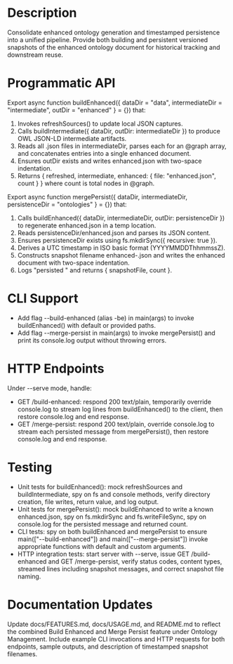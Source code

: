 # Description
Consolidate enhanced ontology generation and timestamped persistence into a unified pipeline. Provide both building and persistent versioned snapshots of the enhanced ontology document for historical tracking and downstream reuse.

# Programmatic API
Export async function buildEnhanced({ dataDir = "data", intermediateDir = "intermediate", outDir = "enhanced" } = {}) that:
1. Invokes refreshSources() to update local JSON captures.
2. Calls buildIntermediate({ dataDir, outDir: intermediateDir }) to produce OWL JSON-LD intermediate artifacts.
3. Reads all .json files in intermediateDir, parses each for an @graph array, and concatenates entries into a single enhanced document.
4. Ensures outDir exists and writes enhanced.json with two-space indentation.
5. Returns { refreshed, intermediate, enhanced: { file: "enhanced.json", count } } where count is total nodes in @graph.

Export async function mergePersist({ dataDir, intermediateDir, persistenceDir = "ontologies" } = {}) that:
1. Calls buildEnhanced({ dataDir, intermediateDir, outDir: persistenceDir }) to regenerate enhanced.json in a temp location.
2. Reads persistenceDir/enhanced.json and parses its JSON content.
3. Ensures persistenceDir exists using fs.mkdirSync({ recursive: true }).
4. Derives a UTC timestamp in ISO basic format (YYYYMMDDThhmmssZ).
5. Constructs snapshot filename enhanced-<timestamp>.json and writes the enhanced document with two-space indentation.
6. Logs "persisted <snapshotFilename>" and returns { snapshotFile, count }.

# CLI Support
- Add flag --build-enhanced (alias -be) in main(args) to invoke buildEnhanced() with default or provided paths.
- Add flag --merge-persist in main(args) to invoke mergePersist() and print its console.log output without throwing errors.

# HTTP Endpoints
Under --serve mode, handle:
- GET /build-enhanced: respond 200 text/plain, temporarily override console.log to stream log lines from buildEnhanced() to the client, then restore console.log and end response.
- GET /merge-persist: respond 200 text/plain, override console.log to stream each persisted message from mergePersist(), then restore console.log and end response.

# Testing
- Unit tests for buildEnhanced(): mock refreshSources and buildIntermediate, spy on fs and console methods, verify directory creation, file writes, return value, and log output.
- Unit tests for mergePersist(): mock buildEnhanced to write a known enhanced.json, spy on fs.mkdirSync and fs.writeFileSync, spy on console.log for the persisted message and returned count.
- CLI tests: spy on both buildEnhanced and mergePersist to ensure main(["--build-enhanced"]) and main(["--merge-persist"]) invoke appropriate functions with default and custom arguments.
- HTTP integration tests: start server with --serve, issue GET /build-enhanced and GET /merge-persist, verify status codes, content types, streamed lines including snapshot messages, and correct snapshot file naming.

# Documentation Updates
Update docs/FEATURES.md, docs/USAGE.md, and README.md to reflect the combined Build Enhanced and Merge Persist feature under Ontology Management. Include example CLI invocations and HTTP requests for both endpoints, sample outputs, and description of timestamped snapshot filenames.